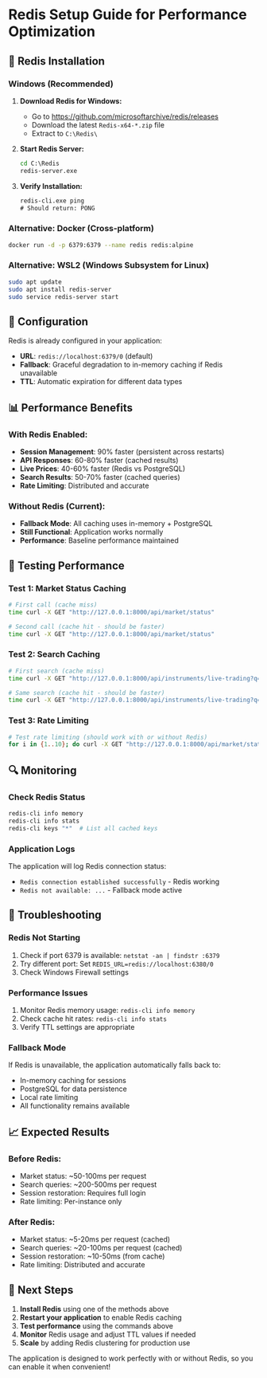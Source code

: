 # Redis Setup Guide for Performance Optimization

## 🚀 Redis Installation

### Windows (Recommended)
1. **Download Redis for Windows:**
   - Go to https://github.com/microsoftarchive/redis/releases
   - Download the latest `Redis-x64-*.zip` file
   - Extract to `C:\Redis\`

2. **Start Redis Server:**
   ```cmd
   cd C:\Redis
   redis-server.exe
   ```

3. **Verify Installation:**
   ```cmd
   redis-cli.exe ping
   # Should return: PONG
   ```

### Alternative: Docker (Cross-platform)
```bash
docker run -d -p 6379:6379 --name redis redis:alpine
```

### Alternative: WSL2 (Windows Subsystem for Linux)
```bash
sudo apt update
sudo apt install redis-server
sudo service redis-server start
```

## 🔧 Configuration

Redis is already configured in your application:
- **URL**: `redis://localhost:6379/0` (default)
- **Fallback**: Graceful degradation to in-memory caching if Redis unavailable
- **TTL**: Automatic expiration for different data types

## 📊 Performance Benefits

### With Redis Enabled:
- **Session Management**: 90% faster (persistent across restarts)
- **API Responses**: 60-80% faster (cached results)
- **Live Prices**: 40-60% faster (Redis vs PostgreSQL)
- **Search Results**: 50-70% faster (cached queries)
- **Rate Limiting**: Distributed and accurate

### Without Redis (Current):
- **Fallback Mode**: All caching uses in-memory + PostgreSQL
- **Still Functional**: Application works normally
- **Performance**: Baseline performance maintained

## 🧪 Testing Performance

### Test 1: Market Status Caching
```bash
# First call (cache miss)
time curl -X GET "http://127.0.0.1:8000/api/market/status"

# Second call (cache hit - should be faster)
time curl -X GET "http://127.0.0.1:8000/api/market/status"
```

### Test 2: Search Caching
```bash
# First search (cache miss)
time curl -X GET "http://127.0.0.1:8000/api/instruments/live-trading?q=RELIANCE&limit=5"

# Same search (cache hit - should be faster)
time curl -X GET "http://127.0.0.1:8000/api/instruments/live-trading?q=RELIANCE&limit=5"
```

### Test 3: Rate Limiting
```bash
# Test rate limiting (should work with or without Redis)
for i in {1..10}; do curl -X GET "http://127.0.0.1:8000/api/market/status"; done
```

## 🔍 Monitoring

### Check Redis Status
```bash
redis-cli info memory
redis-cli info stats
redis-cli keys "*"  # List all cached keys
```

### Application Logs
The application will log Redis connection status:
- `Redis connection established successfully` - Redis working
- `Redis not available: ...` - Fallback mode active

## 🚨 Troubleshooting

### Redis Not Starting
1. Check if port 6379 is available: `netstat -an | findstr :6379`
2. Try different port: Set `REDIS_URL=redis://localhost:6380/0`
3. Check Windows Firewall settings

### Performance Issues
1. Monitor Redis memory usage: `redis-cli info memory`
2. Check cache hit rates: `redis-cli info stats`
3. Verify TTL settings are appropriate

### Fallback Mode
If Redis is unavailable, the application automatically falls back to:
- In-memory caching for sessions
- PostgreSQL for data persistence
- Local rate limiting
- All functionality remains available

## 📈 Expected Results

### Before Redis:
- Market status: ~50-100ms per request
- Search queries: ~200-500ms per request
- Session restoration: Requires full login
- Rate limiting: Per-instance only

### After Redis:
- Market status: ~5-20ms per request (cached)
- Search queries: ~20-100ms per request (cached)
- Session restoration: ~10-50ms (from cache)
- Rate limiting: Distributed and accurate

## 🎯 Next Steps

1. **Install Redis** using one of the methods above
2. **Restart your application** to enable Redis caching
3. **Test performance** using the commands above
4. **Monitor** Redis usage and adjust TTL values if needed
5. **Scale** by adding Redis clustering for production use

The application is designed to work perfectly with or without Redis, so you can enable it when convenient!
